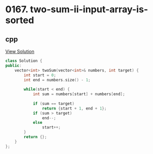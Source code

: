 # 0167. two-sum-ii-input-array-is-sorted

## cpp

[View Solution](0167-two-sum-ii-input-array-is-sorted.cpp)


```cpp
class Solution {
public:
    vector<int> twoSum(vector<int>& numbers, int target) {
        int start = 0;
        int end = numbers.size() - 1;
        
        while(start < end) {
            int sum = numbers[start] + numbers[end];
            
            if (sum == target)
                return {start + 1, end + 1};
            if (sum > target)
                end--;
            else
                start++;
        }
        return {};
    }
};
```
